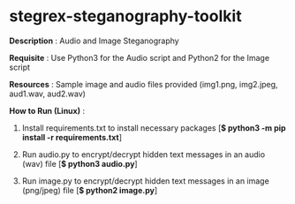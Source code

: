 # stegrex-steganography-toolkit

**Description** : Audio and Image Steganography

**Requisite** : Use Python3 for the Audio script and Python2 for the Image script

**Resources** : Sample image and audio files provided (img1.png, img2.jpeg, aud1.wav, aud2.wav)

**How to Run (Linux)** :

1. Install requirements.txt to install necessary packages [**$ python3 -m pip install -r requirements.txt**] 

2. Run audio.py to encrypt/decrypt hidden text messages in an audio (wav) file [**$ python3 audio.py**]

3. Run image.py to encrypt/decrypt hidden text messages in an image (png/jpeg) file  [**$ python2 image.py**]
